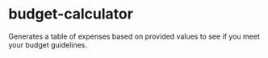 # budget-calculator
Generates a table of expenses based on provided values to see if you meet your budget guidelines.
